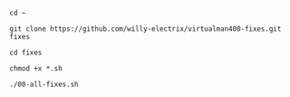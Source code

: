 `cd ~`

`git clone https://github.com/willy-electrix/virtualman400-fixes.git fixes`

`cd fixes`

`chmod +x *.sh`

`./00-all-fixes.sh`
